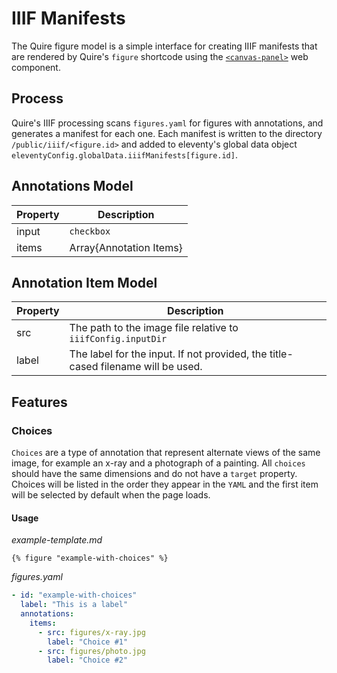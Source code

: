 # IIIF Manifests

The Quire figure model is a simple interface for creating IIIF manifests that are rendered by Quire's `figure` shortcode using the [`<canvas-panel>`](https://iiif-canvas-panel.netlify.app/docs/intro/) web component.

## Process
Quire's IIIF processing scans `figures.yaml` for figures with annotations, and generates a manifest for each one. Each manifest is written to the directory `/public/iiif/<figure.id>` and added to eleventy's global data object `eleventyConfig.globalData.iiifManifests[figure.id]`.

## Annotations Model
| Property    | Description                  |
| ----------- | ---------------------------- |
| input       | `checkbox`|`radio` (default) |
| items       | Array\{Annotation Items\}       |

## Annotation Item Model
| Property | Description                                                  |
| -------- | ------------------------------------------------------------ |
| src      | The path to the image file relative to `iiifConfig.inputDir` |
| label    | The label for the input. If not provided, the title-cased filename will be used.|

## Features
### Choices
`Choices` are a type of annotation that represent alternate views of the same image, for example an x-ray and a photograph of a painting. All `choices` should have the same dimensions and do not have a `target` property. Choices will be listed in the order they appear in the `YAML` and the first item will be selected by default when the page loads.

#### Usage
_example-template.md_
```liquid
{% figure "example-with-choices" %}
```

_figures.yaml_
```yaml
- id: "example-with-choices"
  label: "This is a label"
  annotations:
    items:
      - src: figures/x-ray.jpg
        label: "Choice #1"
      - src: figures/photo.jpg
        label: "Choice #2"
```
